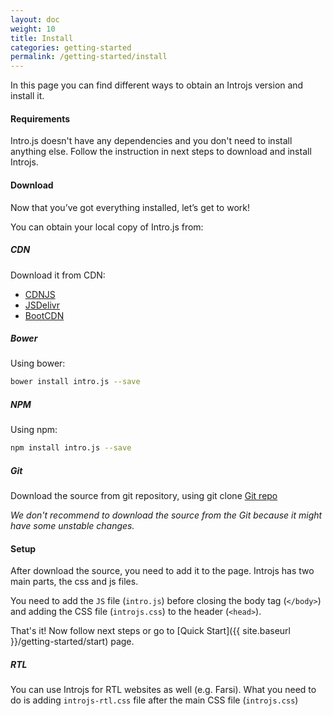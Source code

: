 ```yaml
---
layout: doc
weight: 10
title: Install
categories: getting-started
permalink: /getting-started/install
---
```


In this page you can find different ways to obtain an Introjs version and install it.

#### Requirements

Intro.js doesn't have any dependencies and you don't need to install anything else. Follow the instruction in next steps to download and install Introjs.

#### Download

Now that you’ve got everything installed, let’s get to work!

You can obtain your local copy of Intro.js from:

##### CDN

Download it from CDN:

  - [CDNJS](https://cdnjs.com/libraries/intro.js)
  - [JSDelivr](https://www.jsdelivr.com/projects/intro.js)
  - [BootCDN](https://www.bootcdn.cn/intro.js/)

##### Bower

Using bower:

```bash
bower install intro.js --save
```

##### NPM

Using npm: 

```bash
npm install intro.js --save
```

##### Git

Download the source from git repository, using git clone [Git repo](https://github.com/usablica/intro.js.git)

*We don't recommend to download the source from the Git because it might have some unstable changes.*


#### Setup

After download the source, you need to add it to the page. Introjs has two main parts, the css and js files.

You need to add the `JS` file (`intro.js`) before closing the body tag (`</body>`) and adding the CSS file (`introjs.css`) to the header (`<head>`).

That's it! Now follow next steps or go to [Quick Start]({{ site.baseurl }}/getting-started/start) page.

##### RTL

You can use Introjs for RTL websites as well (e.g. Farsi). What you need to do is adding `introjs-rtl.css` file after the main CSS file (`introjs.css`)

